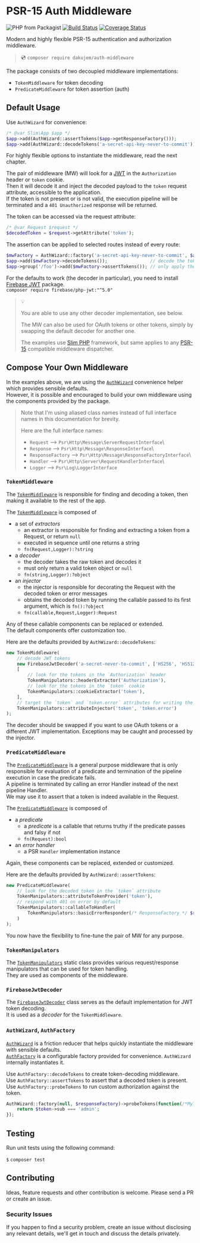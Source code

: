 # PSR-15 Auth Middleware

![PHP from Packagist](https://img.shields.io/packagist/php-v/dakujem/auth-middleware)
[![Build Status](https://travis-ci.org/dakujem/auth-middleware.svg?branch=main)](https://travis-ci.org/dakujem/auth-middleware)
[![Coverage Status](https://coveralls.io/repos/github/dakujem/auth-middleware/badge.svg?branch=main)](https://coveralls.io/github/dakujem/auth-middleware?branch=main)

Modern and highly flexible PSR-15 authentication and authorization middleware.

> 💿 `composer require dakujem/auth-middleware`


The package consists of two decoupled middleware implementations:
- `TokenMiddleware` for token decoding
- `PredicateMiddleware` for token assertion (auth)


## Default Usage

Use `AuthWizard` for convenience:
```php
/* @var Slim\App $app */
$app->add(AuthWizard::assertTokens($app->getResponseFactory()));
$app->add(AuthWizard::decodeTokens('a-secret-api-key-never-to-commit'));
```
For highly flexible options to instantiate the middleware, read the next chapter.

The pair of middleware (MW) will look for a [JWT](https://jwt.io/introduction/)
in the `Authorization` header or `token` cookie.\
Then it will decode it and inject the decoded payload to the `token` request attribute,
accessible to the application.\
If the token is not present or is not valid, the execution pipeline will be terminated
and a `401 Unauthorized` response will be returned.

The token can be accessed via the request attribute:
```php
/* @var Request $request */
$decodedToken = $request->getAttribute('token');
```

The assertion can be applied to selected routes instead of every route:
```php
$mwFactory = AuthWizard::factory('a-secret-api-key-never-to-commit', $app->getResponseFactory());
$app->add($mwFactory->decodeTokens());                // decode the token for all routes, but
$app->group('/foo')->add($mwFactory->assertTokens()); // only apply the assertion for selected ones
```

For the defaults to work (the decoder in particular),
you need to install [Firebase JWT](https://github.com/firebase/php-jwt) package.\
`composer require firebase/php-jwt:"^5.0"`

>
> 💡
>
> You are able to use any other decoder implementation, see below.
>
> The MW can also be used for OAuth tokens or other tokens,
> simply by swapping the default decoder for another one.
>
> The examples use [Slim PHP](https://www.slimframework.com) framework,
> but same applies to any [PSR-15](https://www.php-fig.org/psr/psr-15/) compatible middleware dispatcher.
>


## Compose Your Own Middleware

In the examples above, we are using the [`AuthWizard`] convenience helper which provides sensible defaults.\
However, it is possible and encouraged to build your own middleware using the components provided by the package.

>
> Note that I'm using aliased class names instead of full interface names in this documentation for brevity.
>
> Here are the full interface names:
> - `Request` --> `Psr\Http\Message\ServerRequestInterface`\
> - `Response` --> `Psr\Http\Message\ResponseInterface`\
> - `ResponseFactory` --> `Psr\Http\Message\ResponseFactoryInterface`\
> - `Handler` --> `Psr\Http\Server\RequestHandlerInterface`\
> - `Logger` --> `Psr\Log\LoggerInterface`
>


### `TokenMiddleware`

The [`TokenMiddleware`] is responsible for finding and decoding a token,
then making it available to the rest of the app.

The [`TokenMiddleware`] is composed of
- a set of _extractors_
    - an extractor is responsible for finding and extracting a token from a Request, or return `null`
    - executed in sequence until one returns a string
    - `fn(Request,Logger):?string`
- a _decoder_
    - the decoder takes the raw token and decodes it
    - must only return a valid token object or `null`
    - `fn(string,Logger):?object`
- an _injector_
    - the injector is responsible for decorating the Request with the decoded token or error messages
    - obtains the decoded token by running the callable passed to its first argument, which is `fn():?object`
    - `fn(callable,Request,Logger):Request`

Any of these callable components can be replaced or extended.\
The default components offer customization too.

Here are the defaults provided by `AuthWizard::decodeTokens`:
```php
new TokenMiddleware(
    // decode JWT tokens
    new FirebaseJwtDecoder('a-secret-never-to-commit', ['HS256', 'HS512', 'HS384']),
    [
        // look for the tokens in the `Authorization` header
        TokenManipulators::headerExtractor('Authorization'),
        // look for the tokens in the `token` cookie
        TokenManipulators::cookieExtractor('token'),
    ],
    // target the `token` and `token.error` attributes for writing the decoded token or error message
    TokenManipulators::attributeInjector('token', 'token.error')
);
```
The decoder should be swapped if you want to use OAuth tokens or a different JWT implementation.
Exceptions may be caught and processed by the injector.


### `PredicateMiddleware`

The [`PredicateMiddleware`] is a general purpose middleware that is only responsible for evaluation of a predicate and
termination of the pipeline execution in case the predicate fails.\
A pipeline is terminated by calling an error Handler instead of the next pipeline Handler.\
We may use it to assert that a token is indeed available in the Request.

The [`PredicateMiddleware`] is composed of
- a _predicate_
    - a _predicate_ is a callable that returns truthy if the predicate passes and falsy if not
    - `fn(Request):bool`
- an _error handler_
    - a PSR `Handler` implementation instance

Again, these components can be replaced, extended or customized.

Here are the defaults provided by `AuthWizard::assertTokens`:
```php
new PredicateMiddleware(
    // look for the decoded token in the `token` attribute
    TokenManipulators::attributeTokenProvider('token'),
    // respond with 401 on error by default
    TokenManipulators::callableToHandler(
        TokenManipulators::basicErrorResponder(/* ResponseFactory */ $responseFactory, 401)
    )
);
```

You now have the flexibility to fine-tune the pair of MW for any purpose.


### `TokenManipulators`

The [`TokenManipulators`] static class provides various request/response manipulators
that can be used for token handling.\
They are used as components of the middleware.


### `FirebaseJwtDecoder`

The [`FirebaseJwtDecoder`] class serves as the default implementation for JWT token decoding.\
It is used as a _decoder_ for the `TokenMiddleware`.


### `AuthWizard`, `AuthFactory`

[`AuthWizard`] is a friction reducer that helps quickly instantiate the middleware with sensible defaults.\
[`AuthFactory`] is a configurable factory provided for convenience. `AuthWizard` internally instantiates it.

Use `AuthFactory::decodeTokens` to create token-decoding middleware.\
Use `AuthFactory::assertTokens` to assert that a decoded token is present.\
Use `AuthFactory::probeTokens` to run custom authorization against the token.

```php
AuthWizard::factory(null, $responseFactory)->probeTokens(function(/*MyToken*/ $token): bool {
    return $token->sub === 'admin';
});
```


## Testing

Run unit tests using the following command:

`$` `composer test`


## Contributing

Ideas, feature requests and other contribution is welcome.
Please send a PR or create an issue.


### Security Issues

If you happen to find a security problem,
create an issue without disclosing any relevant details,
we'll get in touch and discuss the details privately.



[`TokenMiddleware`]:      src/TokenMiddleware.php
[`PredicateMiddleware`]:  src/PredicateMiddleware.php
[`TokenManipulators`]:    src/TokenManipulators.php
[`FirebaseJwtDecoder`]:   src/FirebaseJwtDecoder.php
[`AuthWizard`]:           src/Factory/AuthWizard.php
[`AuthFactory`]:          src/Factory/AuthFactory.php

